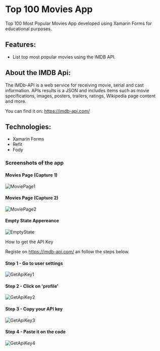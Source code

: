 # Top 100 Movies App

Top 100 Most Popular Movies App developed using Xamarin Forms for educational purposes.

## Features:
- List top most popular movies using the IMDB API.

## About the IMDB Api:

The IMDb-API is a web service for receiving movie, serial and cast information. APIs results is a JSON and includes items such as movie specifications, images, posters, trailers, ratings, Wikipedia page content and more.

You can find it on: https://imdb-api.com/

## Technologies:
- Xamarin Forms
- Refit
- Fody

### Screenshots of the app

#### Movies Page (Capture 1)
![MoviePage1](/Screenshots/MoviePage2.PNG)

#### Movies Page (Capture 2)
![MoviePage2](/Screenshots/MoviePage1.PNG)

#### Empty State Appereance
![EmptyState](/Screenshots/EmptyStateView.PNG)

How to get the API Key

Registe on https://imdb-api.com/ an follow the steps below.

#### Step 1 - Go to user settings
![GetApiKey1](/Screenshots/GetApiKeyStep1.PNG)

#### Step 2 - Click on 'profile'
![GetApiKey2](/Screenshots/GetApiKeyStep2.png)

#### Step 3 - Copy your API key
![GetApiKey3](/Screenshots/GetApiKeyStep3.png)

#### Step 4 - Paste it on the code
![GetApiKey4](/Screenshots/GetApiKeyStep4.png)
